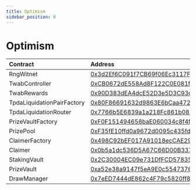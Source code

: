 ```yaml
---
title: Optimism
sidebar_position: 0
---
```


# Optimism

| Contract | Address |
| :--- | :--- |
| RngWitnet | [0x3d2Ef6C091f7CB69f06Ec3117F36A28BC596aa7B](https://optimistic.etherscan.io/address/0x3d2Ef6C091f7CB69f06Ec3117F36A28BC596aa7B) |
| TwabController | [0xCB0672dE558Ad8F122C0E081f0D35480aB3be167](https://optimistic.etherscan.io/address/0xCB0672dE558Ad8F122C0E081f0D35480aB3be167) |
| TwabRewards | [0x90D383dEA4dcE52D3e5D3C93dE75eF36da3Ea9Ea](https://optimistic.etherscan.io/address/0x90D383dEA4dcE52D3e5D3C93dE75eF36da3Ea9Ea) |
| TpdaLiquidationPairFactory | [0x80F86691632d9863E6bCaa472e5c34574F77c7D1](https://optimistic.etherscan.io/address/0x80F86691632d9863E6bCaa472e5c34574F77c7D1) |
| TpdaLiquidationRouter | [0x7766b5E6839a1a218Fc861b0810C504490876136](https://optimistic.etherscan.io/address/0x7766b5E6839a1a218Fc861b0810C504490876136) |
| PrizeVaultFactory | [0xF0F151494658baE060034c8f4f199F74910ea806](https://optimistic.etherscan.io/address/0xF0F151494658baE060034c8f4f199F74910ea806) |
| PrizePool | [0xF35fE10ffd0a9672d0095c435fd8767A7fe29B55](https://optimistic.etherscan.io/address/0xF35fE10ffd0a9672d0095c435fd8767A7fe29B55) |
| ClaimerFactory | [0x498C92bEF017A91018ecCAE29b3b3C531e3f4794](https://optimistic.etherscan.io/address/0x498C92bEF017A91018ecCAE29b3b3C531e3f4794) |
| Claimer | [0x0b5a1dc536D5A67C66D00B337E6b189385BD8438](https://optimistic.etherscan.io/address/0x0b5a1dc536D5A67C66D00B337E6b189385BD8438) |
| StakingVault | [0x2C30004EC09e731DfFCD5783569fb2E09C473732](https://optimistic.etherscan.io/address/0x2C30004EC09e731DfFCD5783569fb2E09C473732) |
| PrizeVault | [0xa52e38a9147f5eA9E0c5547376c21c9E3F3e5e1f](https://optimistic.etherscan.io/address/0xa52e38a9147f5eA9E0c5547376c21c9E3F3e5e1f) |
| DrawManager | [0x7eED7444dE862c4F79c5820ff867FA3A82641857](https://optimistic.etherscan.io/address/0x7eED7444dE862c4F79c5820ff867FA3A82641857) |


